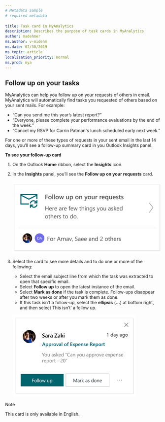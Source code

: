 ```yaml
---
# Metadata Sample
# required metadata

title: Task card in MyAnalytics
description: Describes the purpose of task cards in MyAnalytics  
author: madehmer
ms.author: v-midehm
ms.date: 07/30/2019
ms.topic: article
localization_priority: normal 
ms.prod: mya
---
```


## Follow up on your tasks

MyAnalytics can help you follow up on your requests of others in email. MyAnalytics will automatically find tasks you requested of others based on your sent mails.  For example:

* “Can you send me this year’s latest report?”
* “Everyone, please complete your performance evaluations by the end of the week.”
* “Cancel my RSVP for Carrin Patman's lunch scheduled early next week.”

For one or more of these types of requests in your sent email in the last 14 days, you’ll see a follow-up summary card in you Outlook Insights panel.

**To see your follow-up card**

1. On the Outlook **Home** ribbon, select the **Insights** icon.
2. In the **Insights** panel, you’ll see the **Follow up on your requests** card.

   ![Follow-up card](../../../Images/mya/use/follow-up.PNG)

3. Select the card to see more details and to do one or more of the following:
   * Select the email subject line from which the task was extracted to open that specific email.
   * Select **Follow up** to open the latest instance of the email.
   * Select **Mark as done** if the task is complete. Follow-ups disappear after two weeks or after you mark them as done.
   * If this task isn’t a follow-up, select the **ellipsis** (**…**) at bottom right, and then select This isn’t’ a follow up.

   ![Follow-up card details](../../../Images/mya/use/follow-up-details.PNG)

> [!Note]
> This card is only available in English.
